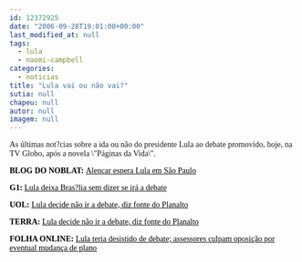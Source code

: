 ```yaml
---
id: 12372925
date: "2006-09-28T19:01:00+00:00"
last_modified_at: null
tags:
  - lula
  - naomi-campbell
categories:
  - noticias
title: "Lula vai ou não vai?"
sutia: null
chapeu: null
autor: null
imagem: null
---
```

<p><P><FONT face=Verdana>As últimas not?cias sobre a ida ou não do presidente Lula ao debate promovido, hoje, na TV Globo, após a novela \"Páginas da Vida\".</FONT></P><B></p>
<p><P><FONT face=Verdana color=black>BLOG DO NOBLAT: </FONT></B><U><FONT face=Verdana color=black>Alencar espera Lula em São Paulo</FONT></P></U><B></p>
<p><P><FONT face=Verdana color=black>G1: </FONT></B><A href=\"https://g1.globo.com/Noticias/Eleicoes/0,,AA1290319-6282,00.html\"><FONT face=Verdana color=black>Lula deixa Bras?lia sem dizer se irá a debate</FONT></A><FONT face=Verdana color=black> </FONT></P><B></p>
<p><P><FONT face=Verdana color=black>UOL: </FONT></B><A href=\"https://eleicoes.uol.com.br/2006/ultnot/2006/09/28/ult27u58020.jhtm\"><U><FONT face=Verdana color=black>Lula decide não ir a debate, diz fonte do Planalto</FONT></U></A><FONT face=Verdana color=black> </FONT></P><B></p>
<p><P><FONT face=Verdana color=black>TERRA:</FONT></B><FONT face=Verdana color=black> </FONT><A href=\"https://noticias.terra.com.br/mundo/interna/0,,OI1164491-EI294,00.html\"><U><FONT face=Verdana color=black>Lula decide não ir a debate, diz fonte do Planalto</FONT></U></A></P><B></p>
<p><P><FONT face=Verdana color=black>FOLHA ONLINE:</FONT></B><FONT face=Verdana color=black> </FONT><A href=\"https://www1.folha.uol.com.br/folha/brasil/ult96u84029.shtml\"><U><FONT face=Verdana color=black>Lula teria desistido de debate; assessores culpam oposição por eventual mudança de plano</FONT></U></A></P> </p>
